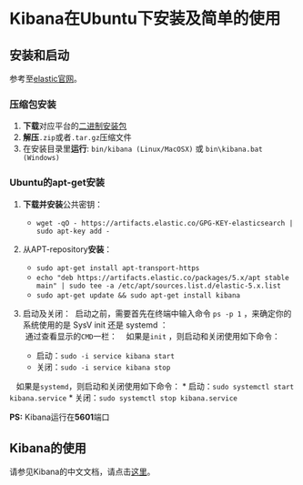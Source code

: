 # Kibana在Ubuntu下安装及简单的使用

## 安装和启动
参考至[elastic官网](https://www.elastic.co/guide/en/kibana/5.5/install.html)。
### 压缩包安装
1. **下载**对应平台的[二进制安装包](https://www.elastic.co/guide/en/kibana/5.5/targz.html)
2. **解压**`.zip`或者`.tar.gz`压缩文件
3. 在安装目录里**运行**: `bin/kibana (Linux/MacOSX)` 或 `bin\kibana.bat (Windows)`

### Ubuntu的apt-get安装
1. **下载并安装**公共密钥：
   * `wget -qO - https://artifacts.elastic.co/GPG-KEY-elasticsearch | sudo apt-key add -`
2. 从APT-repository**安装**：
   * `sudo apt-get install apt-transport-https`
   * `echo "deb https://artifacts.elastic.co/packages/5.x/apt stable main" | sudo tee -a /etc/apt/sources.list.d/elastic-5.x.list`
   * `sudo apt-get update && sudo apt-get install kibana`

3. 启动及关闭：
  启动之前，需要首先在终端中输入命令 `ps -p 1` ，来确定你的系统使用的是 SysV init 还是 systemd ：<br> 
  通过查看显示的`CMD`一栏：
    如果是`init` ，则启动和关闭使用如下命令：
      * 启动：`sudo -i service kibana start`
      * 关闭：`sudo -i service kibana stop` 
      
    如果是`systemd`，则启动和关闭使用如下命令：
      * 启动：`sudo systemctl start kibana.service`
      * 关闭：`sudo systemctl stop kibana.service`
    
**PS:** Kibana运行在**5601**端口

## Kibana的使用
请参见Kibana的中文文档，请点击[这里](https://kibana.logstash.es/content/kibana/v5/setup.html)。

